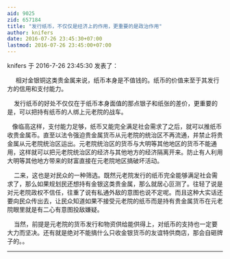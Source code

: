 ```yaml
---
aid: 9025
zid: 657184
title: "发行纸币，不仅仅是经济上的作用，更重要的是政治作用"
author: knifers
date: 2016-07-26 23:45:30+07:00
lastmod: 2016-07-26 23:45:00+07:00
---
```


knifers 于 2016-7-26 23:45:30 发表了：

&nbsp; &nbsp;&nbsp;&nbsp;相对金银铜这类贵金属来说，纸币本身是不值钱的。纸币的价值来至于其发行方的信用和支付能力。

&nbsp; &nbsp; 发行纸币的好处不仅仅在于纸币本身面值的那点银子和纸张的差价，更重要的是，可以把持有纸币的人绑上元老院的战车。

&nbsp; &nbsp;像临高这样，支付能力足够，纸币又能完全满足社会需求了之后，就可以推纸币收贵金属币。直至以法令强迫贵金属货币从元老院的统治区不再流通，并禁止将贵金属从元老院统治区运出。元老院统治区的货币与大明等其他地区的货币不能通用，这样就可以把元老院统治区的经济与其他地方的经济隔离开来。防止有人利用大明等其他地方带来的财富直接在元老院地区搞破坏活动。

&nbsp; &nbsp; 二来，这也是对民众的一种筛选。既然元老院发行的纸币完全能够满足社会需求了，那么如果规划民还想持有金银这类贵金属，那么就居心叵测了。往轻了说是对元老院政权不信任，往重了说有私通外敌的意图也说不定呢。而且这种大实话还要向民众传出去，让民众知道如果不接受元老院的纸币而是持有贵金属货币在元老院眼里就是有二心有意图投敌嫌疑。

&nbsp; &nbsp; 当然，前提是元老院的货币发行和物资供给能供得上，对纸币的支持也一定要大力而坚决。还有就是绝对不能搞什么只收金银货币的友谊特供商店，那会自砸牌子的。。

---
